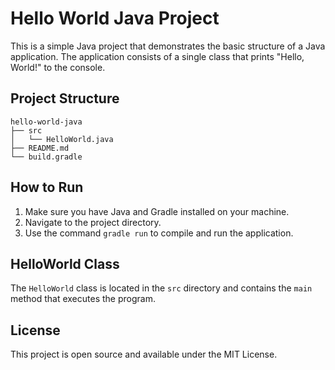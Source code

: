 # Hello World Java Project

This is a simple Java project that demonstrates the basic structure of a Java application. The application consists of a single class that prints "Hello, World!" to the console.

## Project Structure

```
hello-world-java
├── src
│   └── HelloWorld.java
├── README.md
└── build.gradle
```

## How to Run

1. Make sure you have Java and Gradle installed on your machine.
2. Navigate to the project directory.
3. Use the command `gradle run` to compile and run the application.

## HelloWorld Class

The `HelloWorld` class is located in the `src` directory and contains the `main` method that executes the program. 

## License

This project is open source and available under the MIT License.